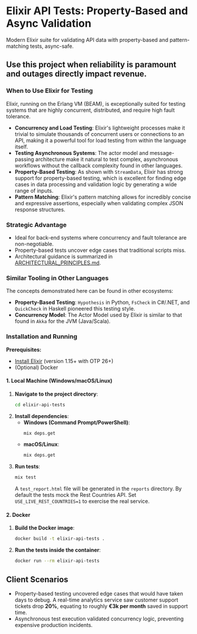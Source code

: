 # Elixir API Tests: Property-Based and Async Validation

Modern Elixir suite for validating API data with property-based and pattern-matching tests, async-safe.

Use this project when reliability is paramount and outages directly impact revenue.
---
### When to Use Elixir for Testing

Elixir, running on the Erlang VM (BEAM), is exceptionally suited for testing systems that are highly concurrent, distributed, and require high fault tolerance.

* **Concurrency and Load Testing**: Elixir's lightweight processes make it trivial to simulate thousands of concurrent users or connections to an API, making it a powerful tool for load testing from within the language itself.
* **Testing Asynchronous Systems**: The actor model and message-passing architecture make it natural to test complex, asynchronous workflows without the callback complexity found in other languages.
* **Property-Based Testing**: As shown with `StreamData`, Elixir has strong support for property-based testing, which is excellent for finding edge cases in data processing and validation logic by generating a wide range of inputs.
* **Pattern Matching**: Elixir's pattern matching allows for incredibly concise and expressive assertions, especially when validating complex JSON response structures.


### Strategic Advantage
- Ideal for back-end systems where concurrency and fault tolerance are non-negotiable.
- Property-based tests uncover edge cases that traditional scripts miss.
- Architectural guidance is summarized in [ARCHITECTURAL_PRINCIPLES.md](../ARCHITECTURAL_PRINCIPLES.md).

### Similar Tooling in Other Languages
The concepts demonstrated here can be found in other ecosystems:
* **Property-Based Testing**: `Hypothesis` in Python, `FsCheck` in C#/.NET, and `QuickCheck` in Haskell pioneered this testing style.
* **Concurrency Model**: The Actor Model used by Elixir is similar to that found in `Akka` for the JVM (Java/Scala).

### Installation and Running

**Prerequisites:**
* [Install Elixir](https://elixir-lang.org/install.html) (version 1.15+ with OTP 26+)
* (Optional) Docker

#### 1. Local Machine (Windows/macOS/Linux)

1.  **Navigate to the project directory**:
    ```bash
    cd elixir-api-tests
    ```
2.  **Install dependencies**:
    * **Windows (Command Prompt/PowerShell)**:
        ```cmd
        mix deps.get
        ```
    * **macOS/Linux**:
        ```bash
        mix deps.get
        ```
3.  **Run tests**:
    ```bash
    mix test
    ```
    A `test_report.html` file will be generated in the `reports` directory. By
    default the tests mock the Rest Countries API. Set
    `USE_LIVE_REST_COUNTRIES=1` to exercise the real service.

#### 2. Docker

1.  **Build the Docker image**:
    ```bash
    docker build -t elixir-api-tests .
    ```
2.  **Run the tests inside the container**:
    ```bash
    docker run --rm elixir-api-tests
    ```

## Client Scenarios

- Property-based testing uncovered edge cases that would have taken days to debug. A real-time analytics service saw customer support tickets drop **20%**, equating to roughly **€3k per month** saved in support time.
- Asynchronous test execution validated concurrency logic, preventing expensive production incidents.

